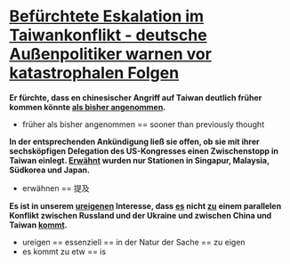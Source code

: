# [Befürchtete Eskalation im Taiwankonflikt - deutsche Außenpolitiker warnen vor katastrophalen Folgen](https://www.spiegel.de/ausland/china-vs-usa-nancy-pelosi-und-die-befuerchtete-eskalation-im-taiwan-konflikt-warnung-vor-katastrophalen-folgen-a-b5434429-91e5-43f4-890f-487508369bbf)

**Er fürchte, dass en chinesischer Angriff auf Taiwan deutlich früher kommen könnte <u>als bisher angenommen</u>.**

* früher als bisher angenommen == sooner than previously thought

**In der entsprechenden Ankündigung ließ sie offen, ob sie mit ihrer sechsköpfigen Delegation des US-Kongresses einen Zwischenstopp in Taiwan einlegt. <u>Erwähnt</u> wurden nur Stationen in Singapur, Malaysia, Südkorea und Japan.**

* erwähnen == 提及

**Es ist in unserem <u>ureigenen</u> Interesse, dass <u>es</u> nicht <u>zu</u> einem parallelen Konflikt zwischen Russland und der Ukraine und zwischen China und Taiwan <u>kommt</u>.**

* ureigen == essenziell == in der Natur der Sache == zu eigen
* es kommt zu etw == is